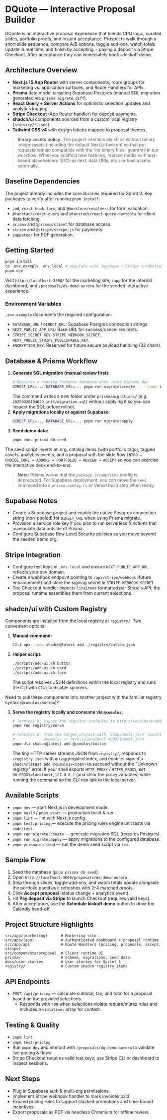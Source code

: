 # DQuote — Interactive Proposal Builder

DQuote is an interactive proposal experience that blends CPQ logic, curated slides, portfolio proofs, and instant acceptance. Prospects walk through a short slide sequence, compare A/B options, toggle add-ons, watch totals update in real time, and finish by accepting + paying a deposit via Stripe Checkout. After acceptance they can immediately book a kickoff demo.

## Architecture Overview
- **Next.js 15 App Router** with server components, route groups for marketing vs. application surfaces, and Route Handlers for APIs.
- **Prisma** data model targeting Supabase Postgres (manual SQL migration generated via `prisma migrate diff`).
- **React Query + Server Actions** for optimistic selection updates and analytics logging.
- **Stripe Checkout** (App Router handler) for deposit payments.
- **shadcn/ui** components sourced from a custom local registry (`registry/*.json`).
- **Tailwind CSS v4** with design tokens mapped to proposal themes.

> **Binary assets policy:** The project intentionally ships without binary image assets (including the default Next.js favicon) so that pull requests remain compatible with the “no binary files” guardrail in our workflow. When you scaffold new features, replace media with text-based placeholders (SVG-as-text, data URIs, etc.) or host assets externally.

## Baseline Dependencies
The project already includes the core libraries required for Sprint 0. Key packages to verify after running `pnpm install`:
- `zod`, `react-hook-form`, and `@hookform/resolvers` for form validation.
- `@tanstack/react-query` and `@tanstack/react-query-devtools` for client data fetching.
- `prisma` and `@prisma/client` for database access.
- `stripe` and `@stripe/stripe-js` for payments.
- `puppeteer` for PDF generation.

## Getting Started
```bash
pnpm install
cp .env.example .env.local # populate with Supabase + Stripe credentials
pnpm dev
```
Visit `http://localhost:3000/` for the marketing site, `/app` for the internal dashboard, and `/proposals/dq-demo-aurora` for the seeded interactive experience.

### Environment Variables
`.env.example` documents the required configuration:
- `DATABASE_URL` / `DIRECT_URL`: Supabase Postgres connection strings.
- `NEXT_PUBLIC_APP_URL`: Base URL for success/cancel redirects.
- `STRIPE_SECRET_KEY`, `STRIPE_WEBHOOK_SECRET`, `NEXT_PUBLIC_STRIPE_PUBLISHABLE_KEY`.
- `ENCRYPTION_KEY`: Reserved for future secure payload handling (32 chars).

## Database & Prisma Workflow
1. **Generate SQL migration (manual review first):**
   ```bash
   # Requires a running Postgres database when using migrate dev
   DIRECT_URL=... DATABASE_URL=... pnpm run migrate:create -- --name init
   ```
   The command writes a new folder under `prisma/migrations/` (e.g. `20250926194629_init/migration.sql`) without applying it so you can inspect the SQL before rollout.
2. **Apply migrations locally or against Supabase:**
   ```bash
   DIRECT_URL=... DATABASE_URL=... pnpm run migrate:apply
   ```
3. **Seed demo data:**
   ```bash
   pnpm exec prisma db seed
   ```
  The seed script inserts an org, catalog items (with portfolio tags), tagged assets, analytics events, and a proposal with the slide flow `INTRO → CHOICE_CORE → ADDONS → PORTFOLIO → REVIEW → ACCEPT` so you can exercise the interactive deck end-to-end.

> **Note:** Prisma warns that the `package.json#prisma` config is deprecated. For Supabase deployment, you can move the `seed` command into a `prisma.config.ts` or Vercel build step when ready.

## Supabase Notes
- Create a Supabase project and enable the native Postgres connection string (non-pooled) for `DIRECT_URL` when using Prisma migrate.
- Provision a service role key if you plan to run serverless functions that manipulate data outside of Prisma.
- Configure Supabase Row Level Security policies as you move beyond the seeded demo org.

## Stripe Integration
- Configure test keys in `.env.local` and ensure `NEXT_PUBLIC_APP_URL` reflects your dev domain.
- Create a webhook endpoint pointing to `/api/stripe/webhook` (future enhancement) and store the signing secret in `STRIPE_WEBHOOK_SECRET`.
- The Checkout handler expects `lineItems` formatted per Stripe's API; the proposal runtime assembles them from current selections.

## shadcn/ui with Custom Registry
Components are installed from the local registry at `registry/`. Two convenient options:

1. **Manual command:**
   ```bash
   CI=1 npx --yes shadcn@latest add ./registry/button.json
   ```
2. **Helper script:**
   ```bash
   ./scripts/add-ui.sh button
   ./scripts/add-ui.sh card
   ./scripts/add-ui.sh form
   ```
   The script resolves JSON definitions within the local registry and runs the CLI with `CI=1` to disable spinners.

Need to pull these components into another project with the familiar registry syntax (`@cumulus/button`)?

3. **Serve the registry locally and consume via `@cumulus`:**
   ```bash
   # Terminal A: expose the registry (defaults to http://localhost:4000)
   pnpm run registry:serve

   # Terminal B: from the target project with `components.json` pointing
   #             @cumulus -> http://localhost:4000/{name}.json
   pnpm dlx shadcn@latest add @cumulus/button
   ```
   The tiny HTTP server streams JSON from `registry/`, responds to `/registry.json`
   with an aggregated index, and enables `pnpm dlx shadcn@latest add @cumulus/<item>`
   to succeed without the "Unknown registry" error. If your shell exports
   `HTTP_PROXY` / `HTTPS_PROXY`, set `NO_PROXY=localhost,127.0.0.1` (and clear the
   proxy variables) while running the command so the CLI can talk to the local server.

## Available Scripts
- `pnpm dev` — start Next.js in development mode.
- `pnpm build` / `pnpm start` — production build & run.
- `pnpm lint` — lint with Next.js config.
- `pnpm test:pricing` — execute the pricing rules engine unit tests via `node:test`.
- `pnpm run migrate:create` — generate migration SQL (requires Postgres).
- `pnpm run migrate:apply` — apply migrations to the configured database.
- `pnpm prisma db seed` — run the demo seed script via `tsx`.

## Sample Flow
1. Seed the database (`pnpm prisma db seed`).
2. Open `http://localhost:3000/proposals/dq-demo-aurora`.
3. Step through slides, toggle add-ons, and watch totals update alongside the portfolio panel as it refreshes with 2–4 matched proofs.
4. Click **Accept proposal** (status change + analytics event).
5. Hit **Pay deposit via Stripe** to launch Checkout (requires valid keys).
6. After acceptance, use the **Schedule kickoff demo** button to drive the Calendly hand-off.

## Project Structure Highlights
```
src/app/(marketing)      # Marketing site
src/app/(app)            # Authenticated dashboard + proposal runtime
src/app/api              # Route Handlers (pricing, proposals, accept, stripe)
src/components/proposal  # Client runtime UI
prisma/                  # Schema, migrations, seed data
docs/user-stories        # User stories for Sprint 1
registry/                # Custom shadcn registry items
```

## API Endpoints
- `POST /api/pricing` — calculate subtotal, tax, and total for a proposal based on the provided selections.
  - Responds with `400` when selections violate require/mutex rules and includes a `violations` array for context.

## Testing & Quality
- `pnpm lint`
- `pnpm test:pricing`
- Run `pnpm dev` and interact with `/proposals/dq-demo-aurora` to validate live pricing & flows.
- Stripe Checkout requires valid test keys; use Stripe CLI or dashboard to inspect sessions.

## Next Steps
- Plug in Supabase auth & multi-org permissions.
- Implement Stripe webhook handler to mark invoices paid.
- Expand pricing rules to support stacked promotions and time-bound incentives.
- Export proposals as PDF via headless Chromium for offline review.
